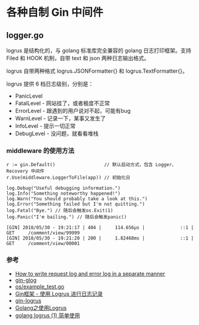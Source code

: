# 各种自制 Gin 中间件

## logger.go

logrus 是结构化的，与 golang 标准库完全兼容的 golang 日志打印框架。支持 Filed 和 HOOK 机制，自带 text 和 json 两种日志输出格式。

logrus 自带两种格式 logrus.JSONFormatter{} 和 logrus.TextFormatter{}。

logrus 提供 6 档日志级别，分别是：

* PanicLevel
* FatalLevel - 网站挂了，或者极度不正常
* ErrorLevel - 跟遇到的用户说对不起，可能有bug
* WarnLevel - 记录一下，某事又发生了
* InfoLevel - 提示一切正常
* DebugLevel - 没问题，就看看堆栈

### middleware 的使用方法

```golang
r := gin.Default()                  // 默认启动方式，包含 Logger、Recovery 中间件
r.Use(middleware.LoggerToFile(app)) // 初始化日
```

```golang
log.Debug("Useful debugging information.")
log.Info("Something noteworthy happened!")
log.Warn("You should probably take a look at this.")
log.Error("Something failed but I'm not quitting.")
log.Fatal("Bye.") // 随后会触发os.Exit(1)
log.Panic("I'm bailing.") // 随后会触发panic()

```

```golang
[GIN] 2018/05/30 - 19:21:17 | 404 |     114.656µs |             ::1 |  GET     /comment/view/99999
[GIN] 2018/05/30 - 19:21:20 | 200 |     1.82468ms |             ::1 |  GET     /comment/view/00001
```

### 参考

* [How to write request log and error log in a separate manner](https://github.com/gin-gonic/gin/issues/1376)
* [gin-glog](https://github.com/szuecs/gin-glog/blob/master/ginglog.go)
* [os/example_test.go](https://golang.org/src/os/example_test.go)
* [Gin框架 - 使用 Logrus 进行日志记录](https://juejin.im/post/5d3932bde51d454f73356e2d)
* [gin-logrus](https://github.com/toorop/gin-logrus/blob/master/logger.go)
* [Golang之使用Logrus](https://o-my-chenjian.com/2017/09/19/Using-Logrus-With-Golang/)
* [golang logrus (1) 简单使用](https://juejin.im/post/5b20789f518825137478a697)
